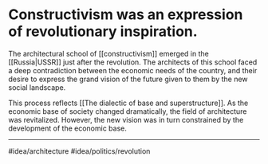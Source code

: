 # Constructivism was an expression of revolutionary inspiration.
The architectural school of [[constructivism]] emerged in the [[Russia|USSR]] just after the revolution. The architects of this school faced a deep contradiction between the economic needs of the country, and their desire to express the grand vision of the future given to them by the new social landscape. 

This process reflects [[The dialectic of base and superstructure]]. As the economic base of society changed dramatically, the field of architecture was revitalized. However, the new vision was in turn constrained by the development of the economic base. 

---
#idea/architecture
#idea/politics/revolution 